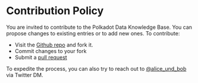 # Contribution Policy

You are invited to contribute to the Polkadot Data Knowledge Base. You can propose changes to existing entries or to add new ones. To contribute:
- Visit the [Github repo](https://github.com/Polkalytics/Polkadot-Data-Knowledge-Base) and fork it.
- Commit changes to your fork
- Submit a [pull request](https://github.com/Polkalytics/Polkadot-Data-Knowledge-Base/pulls)

To expedite the process, you can also try to reach out to [@alice_und_bob](https://twitter.com/alice_und_bob) via Twitter DM.